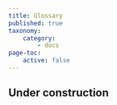 ```yaml
---
title: Glossary
published: true
taxonomy:
    category:
        - docs
page-toc:
    active: false
---
```


## Under construction
